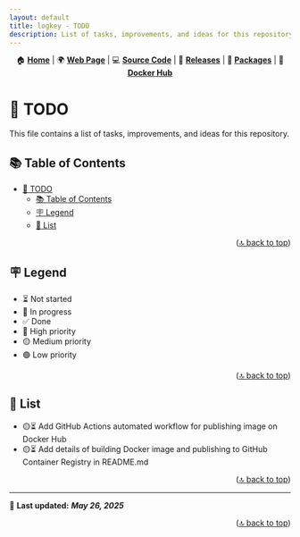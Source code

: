 ```yaml
---
layout: default
title: logkey - TODO
description: List of tasks, improvements, and ideas for this repository.
---
```


<!-- markdownlint-disable MD025 MD033 MD041 -->

<a id="readme-top"></a>

<div align=center>

<p>🏠 <strong><a href="https://imfsiddiqui.github.io/logkey">Home</a></strong> | 🌍 <strong><a href="https://imfsiddiqui.github.io/logkey">Web Page</a></strong> | 💻 <strong><a href="https://github.com/imfsiddiqui/logkey">Source Code</a></strong> | 🚀 <strong><a href="https://github.com/imfsiddiqui/logkey/releases">Releases</a></strong> | 🎁 <strong><a href="https://github.com/imfsiddiqui?tab=packages&amp;repo_name=logkey">Packages</a></strong> | 🐳 <strong><a href="https://hub.docker.com/r/imfsiddiqui/logkey">Docker Hub</a></strong></p>

</div>

# 📝 TODO

This file contains a list of tasks, improvements, and ideas for this repository.

## 📚 Table of Contents

- [📝 TODO](#-todo)
  - [📚 Table of Contents](#-table-of-contents)
  - [🪧 Legend](#-legend)
  - [📝 List](#-list)

<p align="right">(<a href="#readme-top">🔝 back to top</a>)</p>

## 🪧 Legend

- ⏳ Not started
- 🔄 In progress
- ✅ Done
- 🔴 High priority
- 🟡 Medium priority
- 🟢 Low priority

<p align="right">(<a href="#readme-top">🔝 back to top</a>)</p>

## 📝 List

- 🟡⏳ Add GitHub Actions automated workflow for publishing image on Docker Hub
- 🟡⏳ Add details of building Docker image and publishing to GitHub Container Registry in README.md

<p align="right">(<a href="#readme-top">🔝 back to top</a>)</p>

---

📌 **Last updated:** ***May 26, 2025***

<p align="right">(<a href="#readme-top">🔝 back to top</a>)</p>

